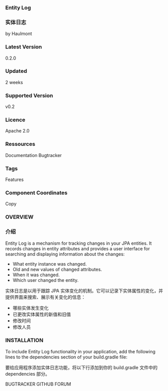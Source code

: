 ### Entity Log
### 实体日志
by Haulmont

### Latest Version
0.2.0

### Updated
2 weeks

### Supported Version
v0.2

### Licence
Apache 2.0

### Ressources
Documentation
Bugtracker

### Tags
Features

### Component Coordinates
Copy

### OVERVIEW
### 介绍
Entity Log is a mechanism for tracking changes in your JPA entities. It records changes in entity attributes and provides a user interface for searching and displaying information about the changes:

* What entity instance was changed.
* Old and new values of changed attributes.
* When it was changed.
* Which user changed the entity.

实体日志是以用于跟踪 JPA 实体变化的机制。它可以记录下实体属性的变化，并提供界面来搜索、展示有关变化的信息：
* 哪些实体发生变化
* 已更改实体属性的新值和旧值
* 修改时间
* 修改人员



### INSTALLATION
To include Entity Log functionality in your application, add the following lines to the dependencies section of your build.gradle file:

要给应用程序添加实体日志功能，将以下行添加到你的 build.gradle 文件中的 dependencies 部分。

BUGTRACKER
GITHUB
FORUM